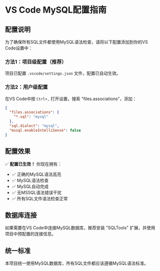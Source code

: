 # VS Code MySQL配置指南

## 配置说明

为了确保所有SQL文件都使用MySQL语法检查，请将以下配置添加到你的VS Code设置中：

### 方法1：项目级配置（推荐）
项目已配置 `.vscode/settings.json` 文件，配置已自动生效。

### 方法2：用户级配置
在VS Code中按 `Ctrl+,` 打开设置，搜索 "files.associations"，添加：
```json
{
  "files.associations": {
    "*.sql": "mysql"
  },
  "sql.dialect": "mysql",
  "mssql.enableIntelliSense": false
}
```

## 配置效果

✅ **配置已生效！** 你现在拥有：
- ✅ 正确的MySQL语法高亮
- ✅ MySQL语法检查
- ✅ MySQL自动完成
- ✅ 无MSSQL语法错误干扰
- ✅ 所有SQL文件语法检查正常

## 数据库连接

如果需要在VS Code中连接MySQL数据库，推荐安装 "SQLTools" 扩展，并使用项目中预配置的连接信息。

## 统一标准

本项目统一使用MySQL数据库，所有SQL文件都应该遵循MySQL语法标准。
